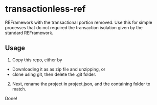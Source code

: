 # transactionless-ref
REFramework with the transactional portion removed.
Use this for simple processes that do not required the transaction isolation given by the standard REFramework. 

## Usage
1. Copy this repo, either by
  - Downloading it as as zip file and unzipping, or
  - clone using git, then delete the .git folder.
2. Next, rename the project in project.json, and the containing folder to match.

Done!
